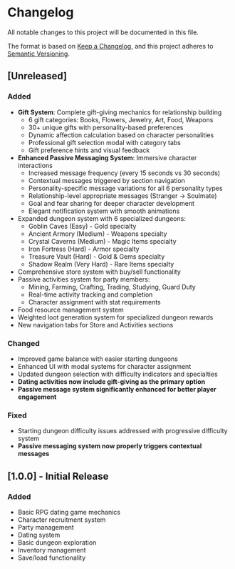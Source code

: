 # Changelog

All notable changes to this project will be documented in this file.

The format is based on [Keep a Changelog](https://keepachangelog.com/en/1.0.0/),
and this project adheres to [Semantic Versioning](https://semver.org/spec/v2.0.0.html).

## [Unreleased]

### Added
- **Gift System**: Complete gift-giving mechanics for relationship building
  - 6 gift categories: Books, Flowers, Jewelry, Art, Food, Weapons
  - 30+ unique gifts with personality-based preferences
  - Dynamic affection calculation based on character personalities
  - Professional gift selection modal with category tabs
  - Gift preference hints and visual feedback
- **Enhanced Passive Messaging System**: Immersive character interactions
  - Increased message frequency (every 15 seconds vs 30 seconds)
  - Contextual messages triggered by section navigation
  - Personality-specific message variations for all 6 personality types
  - Relationship-level appropriate messages (Stranger → Soulmate)
  - Goal and fear sharing for deeper character development
  - Elegant notification system with smooth animations
- Expanded dungeon system with 6 specialized dungeons:
  - Goblin Caves (Easy) - Gold specialty
  - Ancient Armory (Medium) - Weapons specialty
  - Crystal Caverns (Medium) - Magic Items specialty
  - Iron Fortress (Hard) - Armor specialty
  - Treasure Vault (Hard) - Gold & Gems specialty
  - Shadow Realm (Very Hard) - Rare Items specialty
- Comprehensive store system with buy/sell functionality
- Passive activities system for party members:
  - Mining, Farming, Crafting, Trading, Studying, Guard Duty
  - Real-time activity tracking and completion
  - Character assignment with stat requirements
- Food resource management system
- Weighted loot generation system for specialized dungeon rewards
- New navigation tabs for Store and Activities sections

### Changed
- Improved game balance with easier starting dungeons
- Enhanced UI with modal systems for character assignment
- Updated dungeon selection with difficulty indicators and specialties
- **Dating activities now include gift-giving as the primary option**
- **Passive message system significantly enhanced for better player engagement**

### Fixed
- Starting dungeon difficulty issues addressed with progressive difficulty system
- **Passive messaging system now properly triggers contextual messages**

## [1.0.0] - Initial Release

### Added
- Basic RPG dating game mechanics
- Character recruitment system
- Party management
- Dating system
- Basic dungeon exploration
- Inventory management
- Save/load functionality
